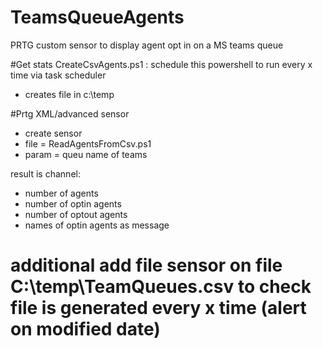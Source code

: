 # TeamsQueueAgents
PRTG custom sensor to display agent opt in on a MS teams queue


#Get stats
CreateCsvAgents.ps1 : schedule this powershell to run every x time via task scheduler
- creates file in c:\temp

#Prtg XML/advanced sensor
- create sensor
- file = ReadAgentsFromCsv.ps1
- param = queu name of teams

result is channel:
- number of agents
- number of optin agents
- number of optout agents
- names of optin agents as message


#  additional add file sensor on file C:\temp\TeamQueues.csv to check file is generated every x time (alert on modified date)
